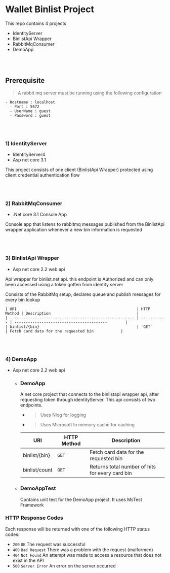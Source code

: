 # Wallet Binlist Project

This repo contains 4 projects 
- IdentityServer
- BinlistApi Wrapper 
- RabbitMqConsumer 
- DemoApp 

<br/><br/>

## Prerequisite

> A rabbit mq server must be running using the following configuration
  ```
  - Hostname : localhost
	- Port : 5672
	- UserName : guest
	- Password : guest
  
  ```
<br/><br/>

### 1) IdentityServer

- IdentityServer4
- Asp net core 3.1

This project consists of one client (BinlistApi Wrapper) protected using client credential authentication flow

<br/><br/>

### 2) RabbitMqConsumer

- .Net core 3.1 Console App

Console app that listens to rabbitmq messages published from the BinlistApi wrapper application whenever a new bin information is requested

<br/><br/>


### 3) BinlistApi Wrapper

- Asp net core 2.2 web api

Api wrapper for binlist.net api. this endpoint is Authorized and can only been accessed using a token gotten from identity server

Consists of the RabbitMq setup, declares queue and publish messages for every bin lookup 

    | URI                                                     | HTTP Method | Description                                      |
    | ------------------------------------------------------- | ----------- | -----------------------------------------        |
    | binlist/{bin}                                           | `GET`       | Fetch card data for the requested bin            |

<br/><br/>

### 4) DemoApp
- Asp net core 2.2 web api


  - ### DemoApp
    A net core project that connects to the binlistapi wrapper api, after requesting token through identityServer. This api consists of two endpoints.
    
    - > Uses Nlog for logging
    - > Uses Microsoft In memory cache for caching
    
    | URI                                                     | HTTP Method | Description                                      |
    | ------------------------------------------------------- | ----------- | -----------------------------------------        |
    | binlist/{bin}                                           | `GET`       | Fetch card data for the requested bin            |
    | binlist/count                                           | `GET`       | Returns total number of hits for every card bin  |

  
  - ### DemoAppTest
    Contains unit test for the DemoApp project. It uses MsTest Framework







### HTTP Response Codes

Each response will be returned with one of the following HTTP status codes:

- `200` `OK` The request was successful
- `400` `Bad Request` There was a problem with the request (malformed)
- `404` `Not Found` An attempt was made to access a resource that does not exist in the API
- `500` `Server Error` An error on the server occurred

